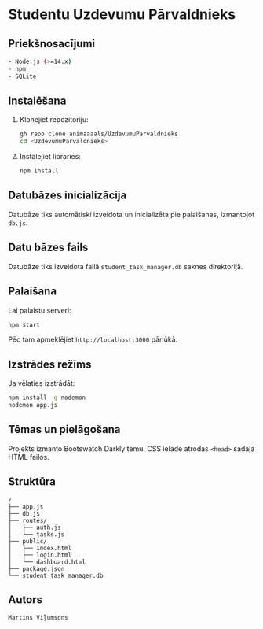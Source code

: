 # Studentu Uzdevumu Pārvaldnieks

## Priekšnosacījumi
```bash
- Node.js (>=14.x)
- npm
- SQLite
```
## Instalēšana

1. Klonējiet repozitoriju:
   ```bash
   gh repo clone animaaaals/UzdevumuParvaldnieks
   cd <UzdevumuParvaldnieks>
2. Instalējiet libraries:

   ```bash
   npm install
   ```

## Datubāzes inicializācija

Datubāze tiks automātiski izveidota un inicializēta pie palaišanas, izmantojot `db.js`.

## Datu bāzes fails

Datubāze tiks izveidota failā `student_task_manager.db` saknes direktorijā.

## Palaišana

Lai palaistu serveri:

```bash
npm start
```

Pēc tam apmeklējiet `http://localhost:3000` pārlūkā.

## Izstrādes režīms

Ja vēlaties izstrādāt:

```bash
npm install -g nodemon
nodemon app.js
```

## Tēmas un pielāgošana

Projekts izmanto Bootswatch Darkly tēmu. CSS ielāde atrodas `<head>` sadaļā HTML failos.

## Struktūra

```
/
├── app.js
├── db.js
├── routes/
│   ├── auth.js
│   └── tasks.js
├── public/
│   ├── index.html
│   ├── login.html
│   └── dashboard.html
├── package.json
└── student_task_manager.db
```

## Autors
```bash
Martins Viļumsons
